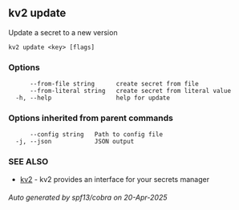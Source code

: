 ## kv2 update

Update a secret to a new version

```
kv2 update <key> [flags]
```

### Options

```
      --from-file string      create secret from file
      --from-literal string   create secret from literal value
  -h, --help                  help for update
```

### Options inherited from parent commands

```
      --config string   Path to config file
  -j, --json            JSON output
```

### SEE ALSO

* [kv2](kv2.md)	 - kv2 provides an interface for your secrets manager

###### Auto generated by spf13/cobra on 20-Apr-2025
